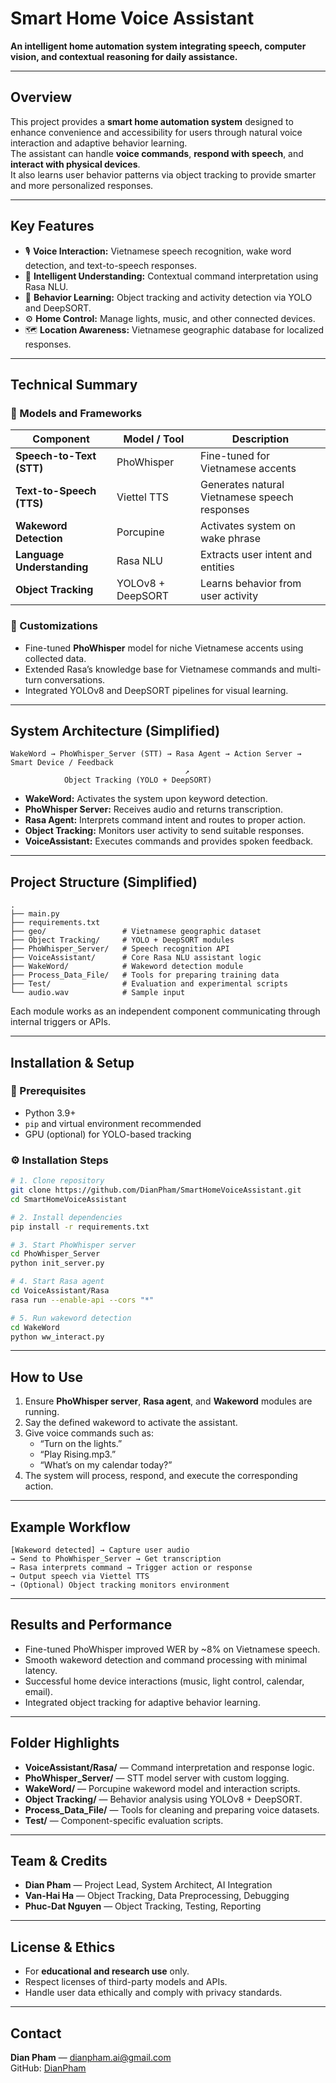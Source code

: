 # Smart Home Voice Assistant
**An intelligent home automation system integrating speech, computer vision, and contextual reasoning for daily assistance.**

---

## Overview
This project provides a **smart home automation system** designed to enhance convenience and accessibility for users through natural voice interaction and adaptive behavior learning.  
The assistant can handle **voice commands**, **respond with speech**, and **interact with physical devices**.  
It also learns user behavior patterns via object tracking to provide smarter and more personalized responses.

---

## Key Features
- 🎙️ **Voice Interaction:** Vietnamese speech recognition, wake word detection, and text-to-speech responses.  
- 🧠 **Intelligent Understanding:** Contextual command interpretation using Rasa NLU.  
- 🧩 **Behavior Learning:** Object tracking and activity detection via YOLO and DeepSORT.  
- ⚙️ **Home Control:** Manage lights, music, and other connected devices.  
- 🗺️ **Location Awareness:** Vietnamese geographic database for localized responses.  

---

## Technical Summary
### 🧱 Models and Frameworks
| Component | Model / Tool | Description |
|------------|---------------|-------------|
| **Speech-to-Text (STT)** | PhoWhisper | Fine-tuned for Vietnamese accents |
| **Text-to-Speech (TTS)** | Viettel TTS | Generates natural Vietnamese speech responses |
| **Wakeword Detection** | Porcupine | Activates system on wake phrase |
| **Language Understanding** | Rasa NLU | Extracts user intent and entities |
| **Object Tracking** | YOLOv8 + DeepSORT | Learns behavior from user activity |

### 🧩 Customizations
- Fine-tuned **PhoWhisper** model for niche Vietnamese accents using collected data.  
- Extended Rasa’s knowledge base for Vietnamese commands and multi-turn conversations.  
- Integrated YOLOv8 and DeepSORT pipelines for visual learning.

---

## System Architecture (Simplified)

```
WakeWord → PhoWhisper_Server (STT) → Rasa Agent → Action Server → Smart Device / Feedback
                                       ↗ 
            Object Tracking (YOLO + DeepSORT)
```

- **WakeWord:** Activates the system upon keyword detection.  
- **PhoWhisper Server:** Receives audio and returns transcription.  
- **Rasa Agent:** Interprets command intent and routes to proper action.  
- **Object Tracking:** Monitors user activity to send suitable responses.  
- **VoiceAssistant:** Executes commands and provides spoken feedback.

---

## Project Structure (Simplified)
```
.
├── main.py
├── requirements.txt
├── geo/                 # Vietnamese geographic dataset
├── Object Tracking/     # YOLO + DeepSORT modules
├── PhoWhisper_Server/   # Speech recognition API
├── VoiceAssistant/      # Core Rasa NLU assistant logic
├── WakeWord/            # Wakeword detection module
├── Process_Data_File/   # Tools for preparing training data
├── Test/                # Evaluation and experimental scripts
└── audio.wav            # Sample input
```

Each module works as an independent component communicating through internal triggers or APIs.

---

## Installation & Setup

### 🧰 Prerequisites
- Python 3.9+  
- `pip` and virtual environment recommended  
- GPU (optional) for YOLO-based tracking

### ⚙️ Installation Steps
```bash
# 1. Clone repository
git clone https://github.com/DianPham/SmartHomeVoiceAssistant.git
cd SmartHomeVoiceAssistant

# 2. Install dependencies
pip install -r requirements.txt

# 3. Start PhoWhisper server
cd PhoWhisper_Server
python init_server.py

# 4. Start Rasa agent
cd VoiceAssistant/Rasa
rasa run --enable-api --cors "*"

# 5. Run wakeword detection
cd WakeWord
python ww_interact.py
```

---

## How to Use

1. Ensure **PhoWhisper server**, **Rasa agent**, and **Wakeword** modules are running.  
2. Say the defined wakeword to activate the assistant.  
3. Give voice commands such as:  
   - “Turn on the lights.”  
   - “Play Rising.mp3.”  
   - “What’s on my calendar today?”  
4. The system will process, respond, and execute the corresponding action.  

---

## Example Workflow
```
[Wakeword detected] → Capture user audio
→ Send to PhoWhisper_Server → Get transcription
→ Rasa interprets command → Trigger action or response
→ Output speech via Viettel TTS
→ (Optional) Object tracking monitors environment
```

---

## Results and Performance
- Fine-tuned PhoWhisper improved WER by ~8% on Vietnamese speech.  
- Smooth wakeword detection and command processing with minimal latency.  
- Successful home device interactions (music, light control, calendar, email).  
- Integrated object tracking for adaptive behavior learning.

---

## Folder Highlights

- **VoiceAssistant/Rasa/** — Command interpretation and response logic.  
- **PhoWhisper_Server/** — STT model server with custom logging.  
- **WakeWord/** — Porcupine wakeword model and interaction scripts.  
- **Object Tracking/** — Behavior analysis using YOLOv8 + DeepSORT.  
- **Process_Data_File/** — Tools for cleaning and preparing voice datasets.  
- **Test/** — Component-specific evaluation scripts.

---

## Team & Credits
- **Dian Pham** — Project Lead, System Architect, AI Integration  
- **Van-Hai Ha** — Object Tracking, Data Preprocessing, Debugging  
- **Phuc-Dat Nguyen** — Object Tracking, Testing, Reporting

---

## License & Ethics
- For **educational and research use** only.  
- Respect licenses of third-party models and APIs.  
- Handle user data ethically and comply with privacy standards.

---

## Contact
**Dian Pham** — dianpham.ai@gmail.com  
GitHub: [DianPham](https://github.com/DianPham)
